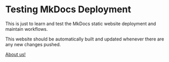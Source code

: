 # Testing MkDocs Deployment

This is just to learn and test the MkDocs static website deployment and maintain workflows. 

This website should be automatically built and updated whenever there are any new changes pushed.

[About us!](about.md)
